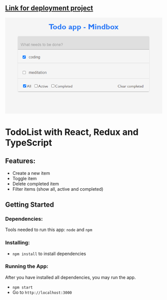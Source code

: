 ## [Link for deployment project](https://burulai-narzieva.github.io/mindbox/)

![Delivery website](/preview.png)

# TodoList with React, Redux and TypeScript

## Features:
* Create a new item
* Toggle item
* Delete completed item 
* Filter items (show all, active and completed)

## Getting Started

### Dependencies:
Tools needed to run this app: `node` and `npm`

### Installing:
* `npm install` to install dependencies

### Running the App:
After you have installed all dependencies, you may run the app.

- `npm start`
- Go to `http://localhost:3000`
